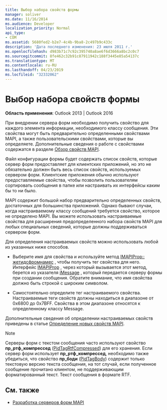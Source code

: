 ```yaml
---
title: Выбор набора свойств формы
manager: soliver
ms.date: 11/16/2014
ms.audience: Developer
localization_priority: Normal
api_type:
- COM
ms.assetid: 5680fed2-b2e7-4c4b-9ba8-2c497b9c433c
description: 'Дата последнего изменения: 23 июля 2011 г.'
ms.openlocfilehash: d983b71c7c92c395740a8ae6f6d3666a8bc2c0c7
ms.sourcegitcommit: 8fe462c32b91c87911942c188f3445e85a54137c
ms.translationtype: MT
ms.contentlocale: ru-RU
ms.lasthandoff: 04/23/2019
ms.locfileid: "32332062"
---
```

# <a name="choosing-a-forms-property-set"></a>Выбор набора свойств формы

**Область применения**: Outlook 2013 | Outlook 2016 
  
При внедрении сервера форм необходимо получить свойство для каждого элемента информации, необходимого классу сообщения. Эти свойства могут быть предварительно определенными свойствами MAPI, а также пользовательскими свойствами, которые вы определяете. Дополнительные сведения о работе с свойствами содержатся в разделе [Обзор свойств MAPI](mapi-property-overview.md).
  
Файл конфигурации формы будет содержать список свойств, которые сервер форм предоставляет для клиентских приложений, но это не обязательно должен быть весь список свойств, используемых сервером форм. Клиентские приложения обычно используют предоставляемые свойства, чтобы позволить пользователям сортировать сообщения в папке или настраивать их интерфейсы каким бы то ни было.
  
MAPI содержит большой набор предварительно определенных свойств, достаточных для большинства приложений. Однако бывают случаи, когда настраиваемому классу сообщений требуется свойство, которое не определено MAPI. Вы можете использовать настраиваемые свойства для расширения предопределенного набора свойств MAPI для любых специальных сведений, которые должны поддерживаться сервером форм.
  
Для определения настраиваемых свойств можно использовать любой из указанных ниже способов.
  
- Выберите имя для свойства и используйте метод [IMAPIProp:: жетидсфромнамес](imapiprop-getidsfromnames.md) , чтобы получить тег свойства для него. Интерфейс [IMAPIProp](imapipropiunknown.md) , через который вызывается этот метод, берется из указателя [iMessage](imessageimapiprop.md) , который передается серверу формы при создании сообщения. Обратите внимание, что имя свойства должно быть строкой с широким символом. 
    
- Самостоятельно определите тег настраиваемого свойства. Настраиваемые теги свойств должны находиться в диапазоне от 0x6800 до 0x7BFF. Свойства в этом диапазоне относятся к определенному классу Message.
    
Дополнительные сведения об определении настраиваемых свойств приведены в статье [Определение новых свойств MAPI](defining-new-mapi-properties.md).
  
> [!NOTE]
> Серверы форм с текстом сообщения часто используют свойство **пр_ртф_компрессед** ([PidTagRtfCompressed](pidtagrtfcompressed-canonical-property.md)) для его хранения. Если сервер форм использует **пр_ртф_компрессед**, необходимо также убедиться, что свойство **пр_боди** ([PidTagBody](pidtagbody-canonical-property.md)) содержит только текстовую версию текста сообщения, на тот случай, если полученное сообщение прочитано клиентом, не поддерживающим форматированный текст. Текст сообщения в формате RTF. 
  
## <a name="see-also"></a>См. также

- [Разработка серверов форм MAPI](developing-mapi-form-servers.md)


